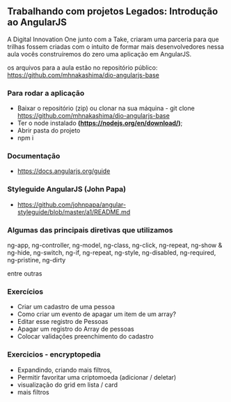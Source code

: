 ## Trabalhando com projetos Legados: Introdução ao AngularJS

A Digital Innovation One junto com a Take, criaram uma parceria
para que trilhas fossem criadas com o intuito de formar mais desenvolvedores
nessa aula vocês construíremos do zero uma aplicação em AngularJS.

os arquivos para a aula estão no repositório público:
https://github.com/mhnakashima/dio-angularjs-base

### Para rodar a aplicação

- Baixar o repositório (zip) ou clonar na sua máquina - git clone https://github.com/mhnakashima/dio-angularjs-base
- Ter o node instalado **(https://nodejs.org/en/download/)**;
- Abrir pasta do projeto
- npm i

### Documentação

- https://docs.angularjs.org/guide

### Styleguide AngularJS (John Papa)
- https://github.com/johnpapa/angular-styleguide/blob/master/a1/README.md

### Algumas das principais diretivas que utilizamos
 
ng-app, ng-controller, ng-model, ng-class, ng-click, ng-repeat, ng-show & ng-hide, ng-switch, ng-if, ng-repeat, ng-style, ng-disabled, ng-required, ng-pristine, ng-dirty 

entre outras

### Exercícios
- Criar um cadastro de uma pessoa
- Como criar um evento de apagar um item de um array?
- Editar esse registro de Pessoas 
- Apagar um registro do Array de pessoas
- Colocar validações preenchimento do cadastro

### Exercicios - encryptopedia
- Expandindo, criando mais filtros, 
- Permitir favoritar uma criptomoeda (adicionar / deletar)
- visualização do grid em lista / card
- mais filtros

